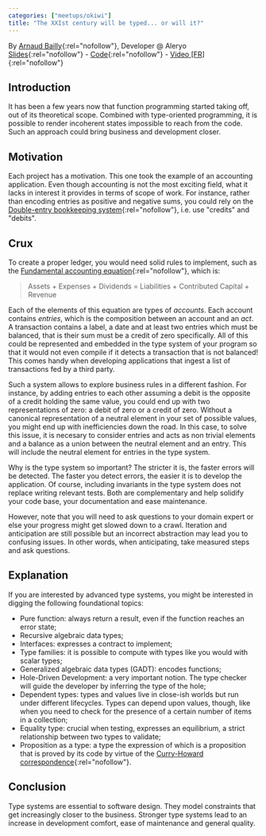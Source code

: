 ```yaml
---
categories: ["meetups/okiwi"]
title: "The XXIst century will be typed... or will it?"
---
```


By [Arnaud Bailly](https://twitter.com/dr_c0d3){:rel="nofollow"}, Developer @ Aleryo  
[Slides](https://abailly.github.io/slides/xxi-century-shall-be-typed-okiwi.html#/){:rel="nofollow"} - [Code](https://github.com/abailly/xxi-century-typed){:rel="nofollow"} -
[Video \[FR\]](https://www.youtube.com/watch?v=WQYKQK3MB2g){:rel="nofollow"}

## Introduction
It has been a few years now that function programming started taking off, out of its theoretical scope. Combined with
type-oriented programming, it is possible to render incoherent states impossible to reach from the code. Such an
approach could bring business and development closer.

## Motivation
Each project has a motivation. This one took the example of an accounting application. Even though accounting is not the
most exciting field, what it lacks in interest it provides in terms of scope of work. For instance, rather than encoding
entries as positive and negative sums, you could rely on the [Double-entry bookkeeping system](https://en.wikipedia.org/wiki/Double-entry_bookkeeping_system){:rel="nofollow"},
i.e. use "credits" and "debits".

## Crux

To create a proper ledger, you would need solid rules to implement, such as the [Fundamental accounting equation](https://en.wikipedia.org/wiki/Accounting_equation){:rel="nofollow"},
which is:
> Assets + Expenses + Dividends = Liabilities + Contributed Capital + Revenue

Each of the elements of this equation are types of *accounts*. Each account contains *entries*, which is the composition
between an account and an *act*. A transaction contains a label, a date and at least two entries which must be balanced,
that is their sum must be a credit of zero specifically. All of this could be represented and embedded in the type
system of your program so that it would not even compile if it detects a transaction that is not balanced! This comes
handy when developing applications that ingest a list of transactions fed by a third party.

Such a system allows to explore business rules in a different fashion. For instance, by adding entries to each other
assuming a debit is the opposite of a credit holding the same value, you could end up with two representations of zero:
a debit of zero or a credit of zero. Without a canonical representation of a neutral element in your set of possible
values, you might end up with inefficiencies down the road. In this case, to solve this issue, it is necesary to
consider entries and acts as non trivial elements and a balance as a union between the neutral element and an entry.
This will include the neutral element for entries in the type system.

Why is the type system so important? The stricter it is, the faster errors will be detected. The faster you detect
errors, the easier it is to develop the application. Of course, including invariants in the type system does not replace
writing relevant tests. Both are complementary and help solidify your code base, your documentation and ease
maintenance.

However, note that you will need to ask questions to your domain expert or else your progress might get slowed down to a
crawl. Iteration and anticipation are still possible but an incorrect abstraction may lead you to confusing issues. In
other words, when anticipating, take measured steps and ask questions.

## Explanation

If you are interested by advanced type systems, you might be interested in digging the following foundational topics:
- Pure function: always return a result, even if the function reaches an error state;
- Recursive algebraic data types;
- Interfaces: expresses a contract to implement;
- Type families: it is possible to compute with types like you would with scalar types;
- Generalized algebraic data types (GADT): encodes functions;
- Hole-Driven Development: a very important notion. The type checker will guide the developer by inferring the type of
  the hole;
- Dependent types: types and values live in close-ish worlds but run under different lifecycles. Types can depend upon
  values, though, like when you need to check for the presence of a certain number of items in a collection;
- Equality type: crucial when testing, expresses an equilibrium, a strict relationship between two types to validate;
- Proposition as a type: a type the expression of which is a proposition that is proved by its code by virtue of the [Curry-Howard correspondence](https://en.wikipedia.org/wiki/Curry%E2%80%93Howard_correspondence){:rel="nofollow"}.

## Conclusion

Type systems are essential to software design. They model constraints that get increasingly closer to the business.
Stronger type systems lead to an increase in development comfort, ease of maintenance and general quality.
